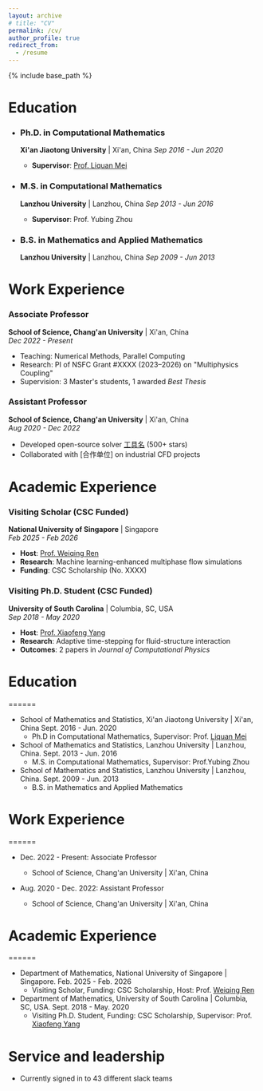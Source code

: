 ```yaml
---
layout: archive
# title: "CV"
permalink: /cv/
author_profile: true
redirect_from:
  - /resume
---
```


{% include base_path %}

# Education


- ### Ph.D. in Computational Mathematics  
  **Xi'an Jiaotong University** | Xi'an, China  *Sep 2016 - Jun 2020*  
  - **Supervisor**: [Prof. Liquan Mei](http://gr.xjtu.edu.cn/web/lqmei)  
  <!-- - **Thesis**: [High-Order Adaptive Methods for Phase Field Models](链接)  
  - **Research Focus**: GPU acceleration, Energy-stable algorithms   -->

- ### M.S. in Computational Mathematics  
  **Lanzhou University** | Lanzhou, China  *Sep 2013 - Jun 2016*  
  - **Supervisor**: Prof. Yubing Zhou  

- ### B.S. in Mathematics and Applied Mathematics  
  **Lanzhou University** | Lanzhou, China  *Sep 2009 - Jun 2013*  

# Work Experience

### Associate Professor  
**School of Science, Chang'an University** | Xi'an, China  
*Dec 2022 - Present*  
- Teaching: Numerical Methods, Parallel Computing  
- Research: PI of NSFC Grant #XXXX (2023–2026) on "Multiphysics Coupling"  
- Supervision: 3 Master's students, 1 awarded *Best Thesis*  

### Assistant Professor  
**School of Science, Chang'an University** | Xi'an, China  
*Aug 2020 - Dec 2022*  
- Developed open-source solver [工具名](GitHub链接) (500+ stars)  
- Collaborated with [合作单位] on industrial CFD projects  

# Academic Experience

### Visiting Scholar (CSC Funded)  
**National University of Singapore** | Singapore  
*Feb 2025 - Feb 2026*  
- **Host**: [Prof. Weiqing Ren](https://blog.nus.edu.sg/matrw/)  
- **Research**: Machine learning-enhanced multiphase flow simulations  
- **Funding**: CSC Scholarship (No. XXXX)  

### Visiting Ph.D. Student (CSC Funded)  
**University of South Carolina** | Columbia, SC, USA  
*Sep 2018 - May 2020*  
- **Host**: [Prof. Xiaofeng Yang](https://people.math.sc.edu/xfyang/)  
- **Research**: Adaptive time-stepping for fluid-structure interaction  
- **Outcomes**: 2 papers in *Journal of Computational Physics*  












# Education
======
* School of Mathematics and Statistics, Xi'an Jiaotong University | Xi'an, China Sept. 2016 - Jun. 2020
  * Ph.D in Computational Mathematics, Supervisor: Prof. [Liquan Mei](http://gr.xjtu.edu.cn/web/lqmei)
* School of Mathematics and Statistics, Lanzhou University | Lanzhou, China. Sept. 2013 - Jun. 2016
  * M.S. in Computational Mathematics, Supervisor: Prof.Yubing Zhou
* School of Mathematics and Statistics, Lanzhou University | Lanzhou, China. Sept. 2009 - Jun. 2013
  * B.S. in Mathematics and Applied Mathematics

# Work Experience
======
* Dec. 2022 - Present: Associate Professor
  * School of Science, Chang'an University | Xi'an, China

* Aug. 2020 - Dec. 2022: Assistant Professor
  * School of Science, Chang'an University | Xi'an, China

# Academic Experience
======
- Department of Mathematics, National University of Singapore | Singapore.   Feb. 2025  - Feb. 2026
  - Visiting Scholar, Funding: CSC Scholarship, Host: Prof. [Weiqing Ren](https://blog.nus.edu.sg/matrw/)
- Department of Mathematics, University of South Carolina | Columbia, SC, USA.   Sept. 2018  - May. 2020
  - Visiting Ph.D. Student, Funding: CSC Scholarship, Supervisor: Prof. [Xiaofeng Yang](https://people.math.sc.edu/xfyang/index.html)

  
<!-- Skills
======
* Skill 1
* Skill 2
  * Sub-skill 2.1
  * Sub-skill 2.2
  * Sub-skill 2.3
* Skill 3

Publications
======
  <ul>{% for post in site.publications reversed %}
    {% include archive-single-cv.html %}
  {% endfor %}</ul>
  
Talks
======
  <ul>{% for post in site.talks reversed %}
    {% include archive-single-talk-cv.html  %}
  {% endfor %}</ul>
  
Teaching
======
  <ul>{% for post in site.teaching reversed %}
    {% include archive-single-cv.html %}
  {% endfor %}</ul> -->
  
Service and leadership
======
* Currently signed in to 43 different slack teams

